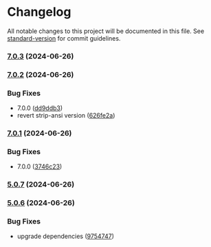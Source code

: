 # Changelog

All notable changes to this project will be documented in this file. See [standard-version](https://github.com/conventional-changelog/standard-version) for commit guidelines.

### [7.0.3](https://github.com/shellscape/webpack-hot-client/compare/v7.0.2...v7.0.3) (2024-06-26)

### [7.0.2](https://github.com/shellscape/webpack-hot-client/compare/v7.0.1...v7.0.2) (2024-06-26)


### Bug Fixes

* 7.0.0 ([dd9ddb3](https://github.com/shellscape/webpack-hot-client/commit/dd9ddb37555249c5665d063d29ea7a8b8d3f591e))
* revert strip-ansi version ([626fe2a](https://github.com/shellscape/webpack-hot-client/commit/626fe2a3b9fb373669347d18ba998cf0bb8abe56))

### [7.0.1](https://github.com/shellscape/webpack-hot-client/compare/v5.0.8...v7.0.1) (2024-06-26)


### Bug Fixes

* 7.0.0 ([3746c23](https://github.com/shellscape/webpack-hot-client/commit/3746c2329a845d7436bb10be456e3b5519b23597))

### [5.0.7](https://github.com/shellscape/webpack-hot-client/compare/v5.0.6...v5.0.7) (2024-06-26)

### [5.0.6](https://github.com/shellscape/webpack-hot-client/compare/v4.2.0...v5.0.6) (2024-06-26)


### Bug Fixes

* upgrade dependencies ([9754747](https://github.com/shellscape/webpack-hot-client/commit/9754747a321fd0bb88d3e67bff2d3c73f0af7d14))

